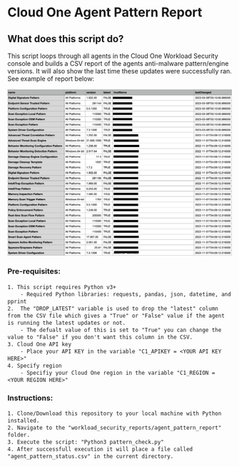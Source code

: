 # Cloud One Agent Pattern Report 


## What does this script do?

This script loops through all agents in the Cloud One Workload Security console and builds a CSV report of the agents anti-malware pattern/engine versions. It will also show the last time these updates were successfully ran. See example of report below:

![Alt text](image.png)

### Pre-requisites:

    1. This script requires Python v3+
        - Required Python libraries: requests, pandas, json, datetime, and pprint
    2.  The "DROP_LATEST" variable is used to drop the "latest" column from the CSV file which gives a "True" or "False" value if the agent is running the latest updates or not.
        - The defualt value of this is set to "True" you can change the value to "False" if you don't want this column in the CSV.
    3. Cloud One API key
        - Place your API KEY in the variable "C1_APIKEY = <YOUR API KEY HERE>"
    4. Specify region 
        - Specifiy your Cloud One region in the variable "C1_REGION = <YOUR REGION HERE>"

### Instructions:

    1. Clone/Download this repository to your local machine with Python installed.
    2. Navigate to the "workload_security_reports/agent_pattern_report" folder.
    3. Execute the script: "Python3 pattern_check.py"
    4. After successfull execution it will place a file called "agent_pattern_status.csv" in the current directory.